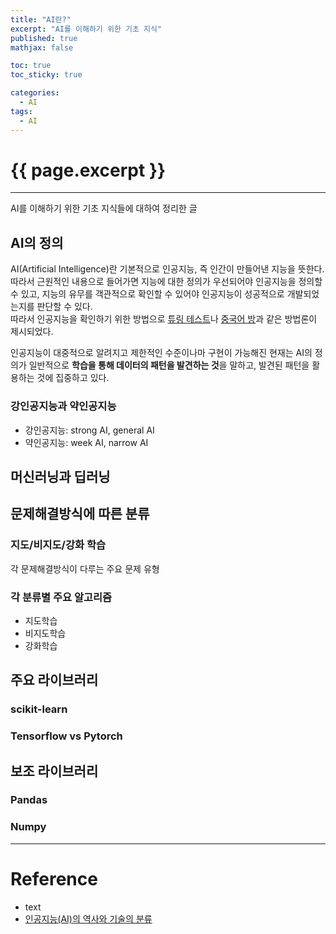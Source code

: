```yaml
---
title: "AI란?"
excerpt: "AI를 이해하기 위한 기초 지식"
published: true
mathjax: false

toc: true
toc_sticky: true

categories:
  - AI
tags:
  - AI
---
```

# {{ page.excerpt }}
---
AI를 이해하기 위한 기초 지식들에 대하여 정리한 글

## AI의 정의
AI(Artificial Intelligence)란 기본적으로 인공지능, 즉 인간이 만들어낸 지능을 뜻한다. 따라서 근원적인 내용으로 들어가면 지능에 대한 정의가 우선되어야 인공지능을 정의할 수 있고, 지능의 유무를 객관적으로 확인할 수 있어야 인공지능이 성공적으로 개발되었는지를 판단할 수 있다.  
따라서 인공지능을 확인하기 위한 방법으로 [튜링 테스트](https://ko.wikipedia.org/wiki/%ED%8A%9C%EB%A7%81_%ED%85%8C%EC%8A%A4%ED%8A%B8)나 [중국어 방](https://ko.wikipedia.org/wiki/%EC%A4%91%EA%B5%AD%EC%96%B4_%EB%B0%A9)과 같은 방법론이 제시되었다.  

인공지능이 대중적으로 알려지고 제한적인 수준이나마 구현이 가능해진 현재는 AI의 정의가 일반적으로 **학습을 통해 데이터의 패턴을 발견하는 것**을 말하고, 발견된 패턴을 활용하는 것에 집중하고 있다.  

### 강인공지능과 약인공지능

- 강인공지능: strong AI, general AI
- 약인공지능: week AI, narrow AI

## 머신러닝과 딥러닝

## 문제해결방식에 따른 분류

### 지도/비지도/강화 학습

각 문제해결방식이 다루는 주요 문제 유형

### 각 분류별 주요 알고리즘

- 지도학습
- 비지도학습
- 강화학습

## 주요 라이브러리

### scikit-learn

### Tensorflow vs Pytorch

## 보조 라이브러리

### Pandas

### Numpy

---
# Reference
- text
- [인공지능(AI)의 역사와 기술의 분류](https://saintbinary.tistory.com/21)